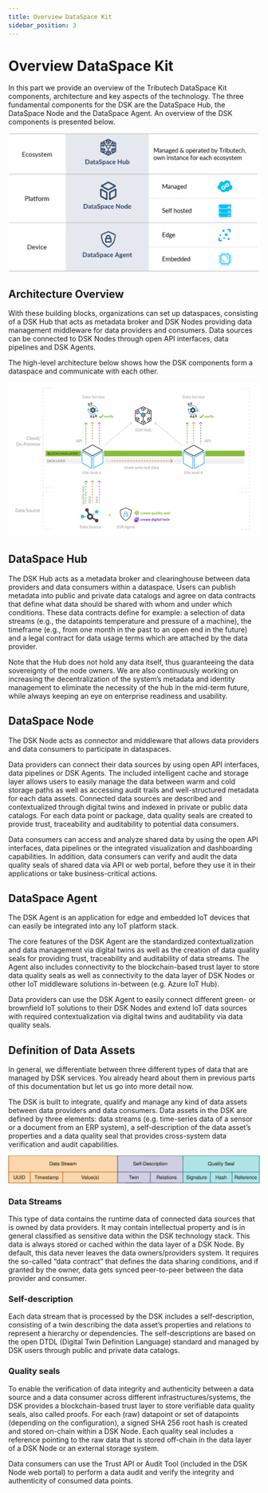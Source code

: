 ```yaml
---
title: Overview DataSpace Kit
sidebar_position: 3
---
```


# Overview DataSpace Kit 

In this part we provide an overview of the Tributech DataSpace Kit components, architecture and key aspects of the technology. The three fundamental components for the DSK are the DataSpace Hub, the DataSpace Node and the DataSpace Agent. An overview of the DSK components is presented below.

![Product Overview](../img/introduction/productoverview.png)

## Architecture Overview 

With these building blocks, organizations can set up dataspaces, consisting of a DSK Hub that acts as metadata broker and DSK Nodes providing data management middleware for data providers and consumers. Data sources can be connected to DSK Nodes through open API interfaces, data pipelines and DSK Agents. 

The high-level architecture below shows how the DSK components form a dataspace and communicate with each other.  

![Product Overview](../img/introduction/architecture_overview.png)

## DataSpace Hub 

The DSK Hub acts as a metadata broker and clearinghouse between data providers and data consumers within a dataspace. Users can publish metadata into public and private data catalogs and agree on data contracts that define what data should be shared with whom and under which conditions. These data contracts define for example: a selection of data streams (e.g., the datapoints temperature and pressure of a machine), the timeframe (e.g., from one month in the past to an open end in the future) and a legal contract for data usage terms which are attached by the data provider.  

Note that the Hub does not hold any data itself, thus guaranteeing the data sovereignty of the node owners. We are also continuously working on increasing the decentralization of the system’s metadata and identity management to eliminate the necessity of the hub in the mid-term future, while always keeping an eye on enterprise readiness and usability. 

## DataSpace Node 

The DSK Node acts as connector and middleware that allows data providers and data consumers to participate in dataspaces. 

Data providers can connect their data sources by using open API interfaces, data pipelines or DSK Agents. The included intelligent cache and storage layer allows users to easily manage the data between warm and cold storage paths as well as accessing audit trails and well-structured metadata for each data assets. Connected data sources are described and contextualized through digital twins and indexed in private or public data catalogs. For each data point or package, data quality seals are created to provide trust, traceability and auditability to potential data consumers. 

Data consumers can access and analyze shared data by using the open API interfaces, data pipelines or the integrated visualization and dashboarding capabilities. In addition, data consumers can verify and audit the data quality seals of shared data via API or web portal, before they use it in their applications or take business-critical actions. 

## DataSpace Agent 

The DSK Agent is an application for edge and embedded IoT devices that can easily be integrated into any IoT platform stack.  

The core features of the DSK Agent are the standardized contextualization and data management via digital twins as well as the creation of data quality seals for providing trust, traceability and auditability of data streams. The Agent also includes connectivity to the blockchain-based trust layer to store data quality seals as well as connectivity to the data layer of DSK Nodes or other IoT middleware solutions in-between (e.g. Azure IoT Hub). 

Data providers can use the DSK Agent to easily connect different green- or brownfield IoT solutions to their DSK Nodes and extend IoT data sources with required contextualization via digital twins and auditability via data quality seals.  

## Definition of Data Assets 

In general, we differentiate between three different types of data that are managed by DSK services. You already heard about them in previous parts of this documentation but let us go into more detail now. 

The DSK is built to integrate, qualify and manage any kind of data assets between data providers and data consumers. Data assets in the DSK are defined by three elements: data streams (e.g. time-series data of a sensor or a document from an ERP system), a self-description of the data asset’s properties and a data quality seal that provides cross-system data verification and audit capabilities. 

![Asset Definition](../img/introduction/asset_definition.svg)

### Data Streams 
This type of data contains the runtime data of connected data sources that is owned by data providers. It may contain intellectual property and is in general classified as sensitive data within the DSK technology stack. This data is always stored or cached within the data layer of a DSK Node. By default, this data never leaves the data owners/providers system. It requires the so-called “data contract” that defines the data sharing conditions, and if granted by the owner, data gets synced peer-to-peer between the data provider and consumer. 

### Self-description 
Each data stream that is processed by the DSK includes a self-description, consisting of a twin describing the data asset’s properties and relations to represent a hierarchy or dependencies. The self-descriptions are based on the open DTDL (Digital Twin Definition Language) standard and managed by DSK users through public and private data catalogs. 

### Quality seals 
To enable the verification of data integrity and authenticity between a data source and a data consumer across different infrastructures/systems, the DSK provides a blockchain-based trust layer to store verifiable data quality seals, also called proofs. For each (raw) datapoint or set of datapoints (depending on the configuration), a signed SHA 256 root hash is created and stored on-chain within a DSK Node. Each quality seal includes a reference pointing to the raw data that is stored off-chain in the data layer of a DSK Node or an external storage system. 

Data consumers can use the Trust API or Audit Tool (included in the DSK Node web portal) to perform a data audit and verify the integrity and authenticity of consumed data points. 